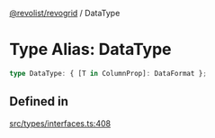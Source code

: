 [@revolist/revogrid](README.md) / DataType

# Type Alias: DataType

```ts
type DataType: { [T in ColumnProp]: DataFormat };
```

## Defined in

[src/types/interfaces.ts:408](https://github.com/revolist/revogrid/blob/179ef4790c9da8e1216f1005cb3571a276adbd08/src/types/interfaces.ts#L408)
